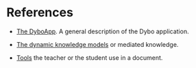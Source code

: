 # References

* [The DyboApp](100-DyboApp). A general description of the Dybo
  application.

* [The dynamic knowledge models](200-Dynamic-Knowledge-Models) or
  mediated knowledge.

* [Tools](300-Tools) the teacher or the student use in a document.
